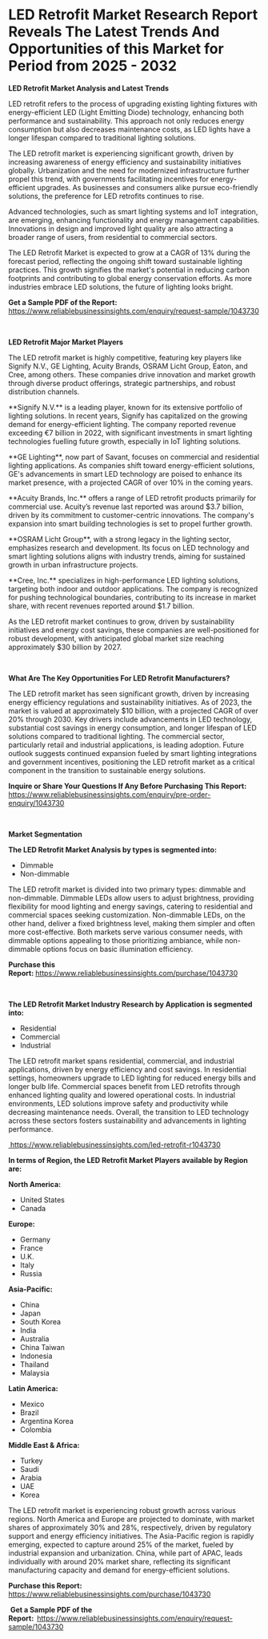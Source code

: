 <p><h1>LED Retrofit Market Research Report Reveals The Latest Trends And Opportunities of this Market for Period from 2025 - 2032</h1></p><p><strong>LED Retrofit Market Analysis and Latest Trends</strong></p>
<p><p>LED retrofit refers to the process of upgrading existing lighting fixtures with energy-efficient LED (Light Emitting Diode) technology, enhancing both performance and sustainability. This approach not only reduces energy consumption but also decreases maintenance costs, as LED lights have a longer lifespan compared to traditional lighting solutions.</p><p>The LED retrofit market is experiencing significant growth, driven by increasing awareness of energy efficiency and sustainability initiatives globally. Urbanization and the need for modernized infrastructure further propel this trend, with governments facilitating incentives for energy-efficient upgrades. As businesses and consumers alike pursue eco-friendly solutions, the preference for LED retrofits continues to rise.</p><p>Advanced technologies, such as smart lighting systems and IoT integration, are emerging, enhancing functionality and energy management capabilities. Innovations in design and improved light quality are also attracting a broader range of users, from residential to commercial sectors. </p><p>The LED Retrofit Market is expected to grow at a CAGR of 13% during the forecast period, reflecting the ongoing shift toward sustainable lighting practices. This growth signifies the market's potential in reducing carbon footprints and contributing to global energy conservation efforts. As more industries embrace LED solutions, the future of lighting looks bright.</p></p>
<p><strong>Get a Sample PDF of the Report:&nbsp;</strong> <a href="https://www.reliablebusinessinsights.com/enquiry/request-sample/1043730?utm_campaign=3203&utm_medium=2&utm_source=Github&utm_content=ia&utm_term=16042025&utm_id=led-retrofit">https://www.reliablebusinessinsights.com/enquiry/request-sample/1043730</a></p>
<p>&nbsp;</p>
<p><strong>LED Retrofit Major Market Players</strong></p>
<p><p>The LED retrofit market is highly competitive, featuring key players like Signify N.V., GE Lighting, Acuity Brands, OSRAM Licht Group, Eaton, and Cree, among others. These companies drive innovation and market growth through diverse product offerings, strategic partnerships, and robust distribution channels.</p><p>**Signify N.V.** is a leading player, known for its extensive portfolio of lighting solutions. In recent years, Signify has capitalized on the growing demand for energy-efficient lighting. The company reported revenue exceeding €7 billion in 2022, with significant investments in smart lighting technologies fuelling future growth, especially in IoT lighting solutions.</p><p>**GE Lighting**, now part of Savant, focuses on commercial and residential lighting applications. As companies shift toward energy-efficient solutions, GE's advancements in smart LED technology are poised to enhance its market presence, with a projected CAGR of over 10% in the coming years.</p><p>**Acuity Brands, Inc.** offers a range of LED retrofit products primarily for commercial use. Acuity’s revenue last reported was around $3.7 billion, driven by its commitment to customer-centric innovations. The company's expansion into smart building technologies is set to propel further growth.</p><p>**OSRAM Licht Group**, with a strong legacy in the lighting sector, emphasizes research and development. Its focus on LED technology and smart lighting solutions aligns with industry trends, aiming for sustained growth in urban infrastructure projects.</p><p>**Cree, Inc.** specializes in high-performance LED lighting solutions, targeting both indoor and outdoor applications. The company is recognized for pushing technological boundaries, contributing to its increase in market share, with recent revenues reported around $1.7 billion.</p><p>As the LED retrofit market continues to grow, driven by sustainability initiatives and energy cost savings, these companies are well-positioned for robust development, with anticipated global market size reaching approximately $30 billion by 2027.</p></p>
<p>&nbsp;</p>
<p><strong>What Are The Key Opportunities For LED Retrofit Manufacturers?</strong></p>
<p><p>The LED retrofit market has seen significant growth, driven by increasing energy efficiency regulations and sustainability initiatives. As of 2023, the market is valued at approximately $10 billion, with a projected CAGR of over 20% through 2030. Key drivers include advancements in LED technology, substantial cost savings in energy consumption, and longer lifespan of LED solutions compared to traditional lighting. The commercial sector, particularly retail and industrial applications, is leading adoption. Future outlook suggests continued expansion fueled by smart lighting integrations and government incentives, positioning the LED retrofit market as a critical component in the transition to sustainable energy solutions.</p></p>
<p><strong>Inquire or Share Your Questions If Any Before Purchasing This Report:</strong> <a href="https://www.reliablebusinessinsights.com/enquiry/pre-order-enquiry/1043730?utm_campaign=3203&utm_medium=2&utm_source=Github&utm_content=ia&utm_term=16042025&utm_id=led-retrofit">https://www.reliablebusinessinsights.com/enquiry/pre-order-enquiry/1043730</a></p>
<p>&nbsp;</p>
<p><strong>Market Segmentation</strong></p>
<p><strong>The LED Retrofit Market Analysis by types is segmented into:</strong></p>
<p><ul><li>Dimmable</li><li>Non-dimmable</li></ul></p>
<p><p>The LED retrofit market is divided into two primary types: dimmable and non-dimmable. Dimmable LEDs allow users to adjust brightness, providing flexibility for mood lighting and energy savings, catering to residential and commercial spaces seeking customization. Non-dimmable LEDs, on the other hand, deliver a fixed brightness level, making them simpler and often more cost-effective. Both markets serve various consumer needs, with dimmable options appealing to those prioritizing ambiance, while non-dimmable options focus on basic illumination efficiency.</p></p>
<p><strong>Purchase this Report:&nbsp;</strong><a href="https://www.reliablebusinessinsights.com/purchase/1043730?utm_campaign=3203&utm_medium=2&utm_source=Github&utm_content=ia&utm_term=16042025&utm_id=led-retrofit">https://www.reliablebusinessinsights.com/purchase/1043730</a></p>
<p>&nbsp;</p>
<p><strong>The LED Retrofit Market Industry Research by Application is segmented into:</strong></p>
<p><ul><li>Residential</li><li>Commercial</li><li>Industrial</li></ul></p>
<p><p>The LED retrofit market spans residential, commercial, and industrial applications, driven by energy efficiency and cost savings. In residential settings, homeowners upgrade to LED lighting for reduced energy bills and longer bulb life. Commercial spaces benefit from LED retrofits through enhanced lighting quality and lowered operational costs. In industrial environments, LED solutions improve safety and productivity while decreasing maintenance needs. Overall, the transition to LED technology across these sectors fosters sustainability and advancements in lighting performance.</p></p>
<p><a href="https://www.reliablebusinessinsights.com/led-retrofit-r1043730?utm_campaign=3203&utm_medium=2&utm_source=Github&utm_content=ia&utm_term=16042025&utm_id=led-retrofit">&nbsp;https://www.reliablebusinessinsights.com/led-retrofit-r1043730</a></p>
<p><strong>In terms of Region, the LED Retrofit Market Players available by Region are:</strong></p>
<p>
    <p> <strong> North America: </strong>
        <ul>
            <li>United States</li>
            <li>Canada</li>
        </ul>
        </p> 
    <p> <strong> Europe: </strong>
        <ul>
            <li>Germany</li>
            <li>France</li>
            <li>U.K.</li>
            <li>Italy</li>
            <li>Russia</li>
        </ul>
        </p> 
    <p> <strong> Asia-Pacific: </strong>
        <ul>
            <li>China</li>
            <li>Japan</li>
            <li>South Korea</li>
            <li>India</li>
            <li>Australia</li>
            <li>China Taiwan</li>
            <li>Indonesia</li>
            <li>Thailand</li>
            <li>Malaysia</li>
        </ul>
        </p> 
    <p> <strong> Latin America: </strong>
        <ul>
            <li>Mexico</li>
            <li>Brazil</li>
            <li>Argentina Korea</li>
            <li>Colombia</li>
        </ul>
        </p> 
    <p> <strong> Middle East & Africa: </strong>
        <ul>
            <li>Turkey</li>
            <li>Saudi</li>
            <li>Arabia</li>
            <li>UAE</li>
            <li>Korea</li>
        </ul>
    </p>
    </p>
<p><p>The LED retrofit market is experiencing robust growth across various regions. North America and Europe are projected to dominate, with market shares of approximately 30% and 28%, respectively, driven by regulatory support and energy efficiency initiatives. The Asia-Pacific region is rapidly emerging, expected to capture around 25% of the market, fueled by industrial expansion and urbanization. China, while part of APAC, leads individually with around 20% market share, reflecting its significant manufacturing capacity and demand for energy-efficient solutions.</p></p>
<p><strong>Purchase this Report: </strong><a href="https://www.reliablebusinessinsights.com/purchase/1043730?utm_campaign=3203&utm_medium=2&utm_source=Github&utm_content=ia&utm_term=16042025&utm_id=led-retrofit">https://www.reliablebusinessinsights.com/purchase/1043730</a></p>
<p>&nbsp;<strong>Get a Sample PDF of the Report:&nbsp;&nbsp;</strong><a href="https://www.reliablebusinessinsights.com/enquiry/request-sample/1043730?utm_campaign=3203&utm_medium=2&utm_source=Github&utm_content=ia&utm_term=16042025&utm_id=led-retrofit">https://www.reliablebusinessinsights.com/enquiry/request-sample/1043730</a></p>
<p><strong></strong></p>
<p><p></p><p></p><p></p></p>